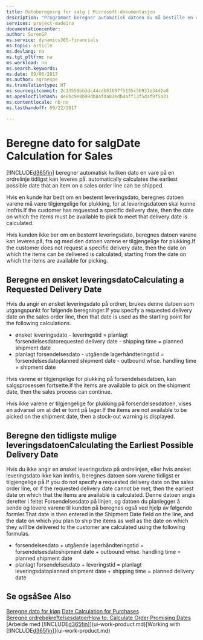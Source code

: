 ```yaml
---
title: Datoberegning for salg | Microsoft-dokumentasjon
description: "Programmet beregner automatisk datoen du må bestille en vare på for å ha den på lager på en bestemt dato. Dette er datoen da du kan forvente at varer som ble bestilt på en bestemt dato, vil være tilgjengelig for plukking."
services: project-madeira
documentationcenter: 
author: SorenGP
ms.service: dynamics365-financials
ms.topic: article
ms.devlang: na
ms.tgt_pltfrm: na
ms.workload: na
ms.search.keywords: 
ms.date: 09/06/2017
ms.author: sgroespe
ms.translationtype: HT
ms.sourcegitcommit: 2c13559bb3dc44cdb61697f5135c5b931e34d2a8
ms.openlocfilehash: 4e8bc9e8b99db8afda83edb4aff13f5daf9f5a31
ms.contentlocale: nb-no
ms.lasthandoff: 09/22/2017

---
```

# <a name="date-calculation-for-sales"></a><span data-ttu-id="f8859-104">Beregne dato for salg</span><span class="sxs-lookup"><span data-stu-id="f8859-104">Date Calculation for Sales</span></span>
[!INCLUDE[d365fin](includes/d365fin_md.md)]<span data-ttu-id="f8859-105"> beregner automatisk hvilken dato en vare på en ordrelinje tidligst kan leveres på.</span><span class="sxs-lookup"><span data-stu-id="f8859-105"> automatically calculates the earliest possible date that an item on a sales order line can be shipped.</span></span>

<span data-ttu-id="f8859-106">Hvis en kunde har bedt om en bestemt leveringsdato, beregnes datoen varene må være tilgjengelige for plukking, for at leveringsdatoen skal kunne innfris.</span><span class="sxs-lookup"><span data-stu-id="f8859-106">If the customer has requested a specific delivery date, then the date on which the items must be available to pick to meet that delivery date is calculated.</span></span>

<span data-ttu-id="f8859-107">Hvis kunden ikke ber om en bestemt leveringsdato, beregnes datoen varene kan leveres på, fra og med den datoen varene er tilgjengelige for plukking.</span><span class="sxs-lookup"><span data-stu-id="f8859-107">If the customer does not request a specific delivery date, then the date on which the items can be delivered is calculated, starting from the date on which the items are available for picking.</span></span>

## <a name="calculating-a-requested-delivery-date"></a><span data-ttu-id="f8859-108">Beregne en ønsket leveringsdato</span><span class="sxs-lookup"><span data-stu-id="f8859-108">Calculating a Requested Delivery Date</span></span>
<span data-ttu-id="f8859-109">Hvis du angir en ønsket leveringsdato på ordren, brukes denne datoen som utgangspunkt for følgende beregninger.</span><span class="sxs-lookup"><span data-stu-id="f8859-109">If you specify a requested delivery date on the sales order line, then that date is used as the starting point for the following calculations.</span></span>

- <span data-ttu-id="f8859-110">ønsket leveringsdato - leveringstid = planlagt forsendelsesdato</span><span class="sxs-lookup"><span data-stu-id="f8859-110">requested delivery date - shipping time = planned shipment date</span></span>
- <span data-ttu-id="f8859-111">planlagt forsendelsesdato - utgående lagerhåndteringstid = forsendelsesdato</span><span class="sxs-lookup"><span data-stu-id="f8859-111">planned shipment date - outbound whse. handling time = shipment date</span></span>

<span data-ttu-id="f8859-112">Hvis varene er tilgjengelige for plukking på forsendelsesdatoen, kan salgsprosessen fortsette.</span><span class="sxs-lookup"><span data-stu-id="f8859-112">If the items are available to pick on the shipment date, then the sales process can continue.</span></span>

<span data-ttu-id="f8859-113">Hvis ikke varene er tilgjengelige for plukking på forsendelsesdatoen, vises en advarsel om at det er tomt på lager.</span><span class="sxs-lookup"><span data-stu-id="f8859-113">If the items are not available to be picked on the shipment date, then a stock-out warning is displayed.</span></span>

## <a name="calculating-the-earliest-possible-delivery-date"></a><span data-ttu-id="f8859-114">Beregne den tidligste mulige leveringsdatoen</span><span class="sxs-lookup"><span data-stu-id="f8859-114">Calculating the Earliest Possible Delivery Date</span></span>
<span data-ttu-id="f8859-115">Hvis du ikke angir en ønsket leveringsdato på ordrelinjen, eller hvis ønsket leveringsdato ikke kan innfris, beregnes datoen som varene tidligst er tilgjengelige på.</span><span class="sxs-lookup"><span data-stu-id="f8859-115">If you do not specify a requested delivery date on the sales order line, or if the requested delivery date cannot be met, then the earliest date on which that the items are available is calculated.</span></span> <span data-ttu-id="f8859-116">Denne datoen angis deretter i feltet Forsendelsesdato på linjen, og datoen du planlegger å sende og levere varene til kunden på beregnes også ved hjelp av følgende formler.</span><span class="sxs-lookup"><span data-stu-id="f8859-116">That date is then entered in the Shipment Date field on the line, and the date on which you plan to ship the items as well as the date on which they will be delivered to the customer are calculated using the following formulas.</span></span>

- <span data-ttu-id="f8859-117">forsendelsesdato + utgående lagerhåndteringstid = forsendelsesdato</span><span class="sxs-lookup"><span data-stu-id="f8859-117">shipment date + outbound whse. handling time = planned shipment date</span></span>
- <span data-ttu-id="f8859-118">planlagt forsendelsesdato + leveringstid = planlagt leveringsdato</span><span class="sxs-lookup"><span data-stu-id="f8859-118">planned shipment date + shipping time = planned delivery date</span></span>


## <a name="see-also"></a><span data-ttu-id="f8859-119">Se også</span><span class="sxs-lookup"><span data-stu-id="f8859-119">See Also</span></span>  
 <span data-ttu-id="f8859-120">[Beregne dato for kjøp](purchasing-date-calculation-for-purchases.md) </span><span class="sxs-lookup"><span data-stu-id="f8859-120">[Date Calculation for Purchases](purchasing-date-calculation-for-purchases.md) </span></span>  
 [<span data-ttu-id="f8859-121">Beregne ordrebekreftelsesdatoer</span><span class="sxs-lookup"><span data-stu-id="f8859-121">How to: Calculate Order Promising Dates</span></span>](sales-how-to-calculate-order-promising-dates.md)  
 <span data-ttu-id="f8859-122">[Arbeide med [!INCLUDE[d365fin](includes/d365fin_md.md)]](ui-work-product.md)</span><span class="sxs-lookup"><span data-stu-id="f8859-122">[Working with [!INCLUDE[d365fin](includes/d365fin_md.md)]](ui-work-product.md)</span></span>

